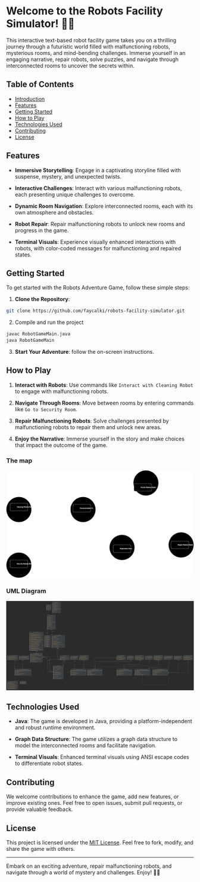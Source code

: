 # Welcome to the Robots Facility Simulator! 🤖🚀

This interactive text-based robot facility game takes you on a thrilling journey through a futuristic world filled with malfunctioning robots, mysterious rooms, and mind-bending challenges. Immerse yourself in an engaging narrative, repair robots, solve puzzles, and navigate through interconnected rooms to uncover the secrets within.

## Table of Contents

- [Introduction](#robots-facility-simulator)
- [Features](#features)
- [Getting Started](#getting-started)
- [How to Play](#how-to-play)
- [Technologies Used](#technologies-used)
- [Contributing](#contributing)
- [License](#license)

## Features

- **Immersive Storytelling**: Engage in a captivating storyline filled with suspense, mystery, and unexpected twists.

- **Interactive Challenges**: Interact with various malfunctioning robots, each presenting unique challenges to overcome.

- **Dynamic Room Navigation**: Explore interconnected rooms, each with its own atmosphere and obstacles.

- **Robot Repair**: Repair malfunctioning robots to unlock new rooms and progress in the game.

- **Terminal Visuals**: Experience visually enhanced interactions with robots, with color-coded messages for malfunctioning and repaired states.

## Getting Started

To get started with the Robots Adventure Game, follow these simple steps:

1. **Clone the Repository**:
   
```bash
git clone https://github.com/faycalki/robots-facility-simulator.git
```


2. Compile and run the project

```bash
javac RobotGameMain.java
java RobotGameMain
```

3. **Start Your Adventure**: follow the on-screen instructions.

## How to Play

1. **Interact with Robots**: Use commands like `Interact with Cleaning Robot` to engage with malfunctioning robots.
    
2. **Navigate Through Rooms**: Move between rooms by entering commands like `Go to Security Room`.
    
3. **Repair Malfunctioning Robots**: Solve challenges presented by malfunctioning robots to repair them and unlock new areas.
    
4. **Enjoy the Narrative**: Immerse yourself in the story and make choices that impact the outcome of the game.

### The map
![Map Overview](MapOverView.drawio.svg)

### UML Diagram
![UML Diagram](UML-FULL.png)

## Technologies Used

- **Java**: The game is developed in Java, providing a platform-independent and robust runtime environment.
    
- **Graph Data Structure**: The game utilizes a graph data structure to model the interconnected rooms and facilitate navigation.
    
- **Terminal Visuals**: Enhanced terminal visuals using ANSI escape codes to differentiate robot states.
    

## Contributing

We welcome contributions to enhance the game, add new features, or improve existing ones. Feel free to open issues, submit pull requests, or provide valuable feedback.

## License

This project is licensed under the [MIT License](https://en.wikipedia.org/wiki/MIT_License). Feel free to fork, modify, and share the game with others.

---

Embark on an exciting adventure, repair malfunctioning robots, and navigate through a world of mystery and challenges. Enjoy! 🤖🌟
